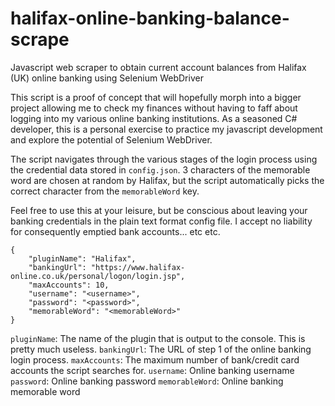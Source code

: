 # halifax-online-banking-balance-scrape
Javascript web scraper to obtain current account balances from Halifax (UK) online banking using Selenium WebDriver

This script is a proof of concept that will hopefully morph into a bigger project allowing me to check my finances without having to faff about logging into my various online banking institutions. As a seasoned C# developer, this is a personal exercise to practice my javascript development and explore the potential of Selenium WebDriver.

The script navigates through the various stages of the login process using the credential data stored in `config.json`. 3 characters of the memorable word are chosen at random by Halifax, but the script automatically picks the correct character from the `memorableWord` key.

Feel free to use this at your leisure, but be conscious about leaving your banking credentials in the plain text format config file. I accept no liability for consequently emptied bank accounts... etc etc.

```
{
    "pluginName": "Halifax",
    "bankingUrl": "https://www.halifax-online.co.uk/personal/logon/login.jsp",
    "maxAccounts": 10,
    "username": "<username>",
    "password": "<password>",
    "memorableWord": "<memorableWord>"
}
```

`pluginName`: The name of the plugin that is output to the console. This is pretty much useless.
`bankingUrl`: The URL of step 1 of the online banking login process.
`maxAccounts`: The maximum number of bank/credit card accounts the script searches for.
`username`: Online banking username
`password`: Online banking password
`memorableWord`: Online banking memorable word
